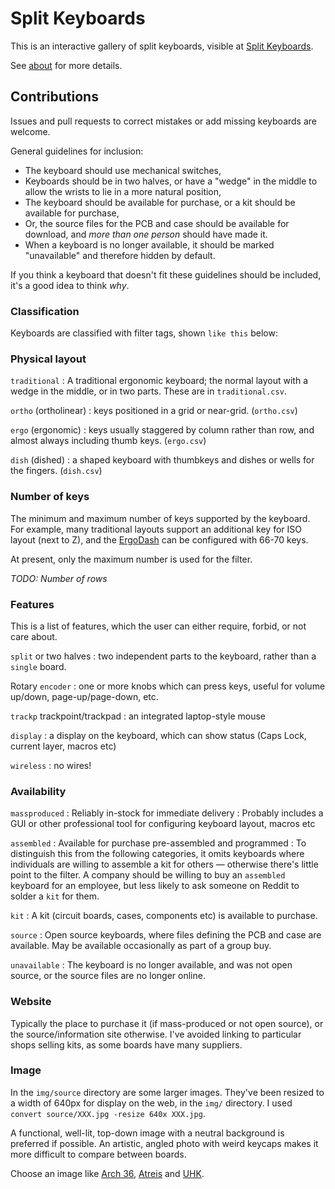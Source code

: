 # Split Keyboards

This is an interactive gallery of split keyboards, visible at [Split Keyboards](https://aposymbiont.github.io/split-keyboards/).

See [about](https://aposymbiont.github.io/split-keyboards/about.html) for more details.

## Contributions

Issues and pull requests to correct mistakes or add missing keyboards are welcome.

General guidelines for inclusion:
* The keyboard should use mechanical switches,
* Keyboards should be in two halves, or have a "wedge" in the middle to allow the wrists to lie in a more natural position,
* The keyboard should be available for purchase, or a kit should be available for purchase,
* Or, the source files for the PCB and case should be available for download, and *more than one person* should have made it.
* When a keyboard is no longer available, it should be marked "unavailable" and therefore hidden by default.

If you think a keyboard that doesn't fit these guidelines should be included, it's a good idea to think *why*.

### Classification

Keyboards are classified with filter tags, shown `like this` below:

### Physical layout
`traditional`
: A traditional ergonomic keyboard; the normal layout with a wedge in the middle, or in two parts.  These are in `traditional.csv`.

`ortho` (ortholinear)
: keys positioned in a grid or near-grid. (`ortho.csv`)

`ergo` (ergonomic)
: keys usually staggered by column rather than row, and almost always including thumb keys. (`ergo.csv`)

`dish` (dished)
: a shaped keyboard with thumbkeys and dishes or wells for the fingers. (`dish.csv`)

### Number of keys
The minimum and maximum number of keys supported by the keyboard.  For example, many traditional layouts support an additional key for ISO layout (next to Z), and the [ErgoDash](https://github.com/omkbd/ErgoDash) can be configured with 66-70 keys.

At present, only the maximum number is used for the filter.

*TODO: Number of rows*

### Features
This is a list of features, which the user can either require, forbid, or not care about.

`split` or two halves
: two independent parts to the keyboard, rather than a `single` board.

Rotary `encoder`
: one or more knobs which can press keys, useful for volume up/down, page-up/page-down, etc.

`trackp` trackpoint/trackpad
: an integrated laptop-style mouse

`display`
: a display on the keyboard, which can show status (Caps Lock, current layer, macros etc)

`wireless`
: no wires!

### Availability
`massproduced`
: Reliably in-stock for immediate delivery
: Probably includes a GUI or other professional tool for configuring keyboard layout, macros etc

`assembled`
: Available for purchase pre-assembled and programmed
: To distinguish this from the following categories, it omits keyboards where individuals are willing to assemble a kit for others — otherwise there's little point to the filter.  A company should be willing to buy an `assembled` keyboard for an employee, but less likely to ask someone on Reddit to solder a `kit` for them.

`kit`
: A kit (circuit boards, cases, components etc) is available to purchase.

`source`
: Open source keyboards, where files defining the PCB and case are available.  May be available occasionally as part of a group buy.

`unavailable`
: The keyboard is no longer available, and was not open source, or the source files are no longer online.

### Website
Typically the place to purchase it (if mass-produced or not open source), or the source/information site otherwise.  I've avoided linking to particular shops selling kits, as some boards have many suppliers.

### Image
In the `img/source` directory are some larger images.  They've been resized to a width of 640px for display on the web, in the `img/` directory.  I used `convert source/XXX.jpg -resize 640x XXX.jpg`.

A functional, well-lit, top-down image with a neutral background is preferred if possible.  An artistic, angled photo with weird keycaps makes it more difficult to compare between boards.

Choose an image like [Arch 36](img/Arch36.jpg), [Atreis](img/Atreis.jpg) and [UHK](img/Ultimatehackingkeyboard.jpg).

